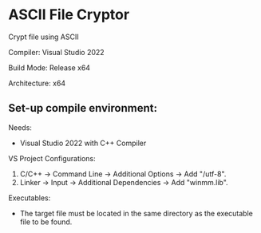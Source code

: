 # ASCII File Cryptor
Crypt file using ASCII
 
Compiler: Visual Studio 2022

Build Mode: Release x64

Architecture: x64

## Set-up compile environment:
Needs:
- Visual Studio 2022 with C++ Compiler

VS Project Configurations:
1. C/C++ → Command Line → Additional Options → Add "/utf-8".
2. Linker → Input → Additional Dependencies → Add "winmm.lib".

Executables:
- The target file must be located in the same directory as the executable file to be found.